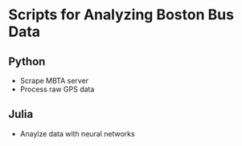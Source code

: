 # Scripts for Analyzing Boston Bus Data

## Python

- Scrape MBTA server
- Process raw GPS data

## Julia

- Anaylze data with neural networks
